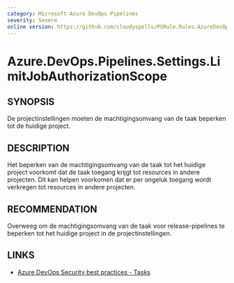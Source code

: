 ```yaml
---
category: Microsoft Azure DevOps Pipelines
severity: Severe
online version: https://github.com/cloudyspells/PSRule.Rules.AzureDevOps/blob/main/src/PSRule.Rules.AzureDevOps/nl/Azure.DevOps.Pipelines.Settings.LimitJobAuthorizationScope.md
---
```


# Azure.DevOps.Pipelines.Settings.LimitJobAuthorizationScope

## SYNOPSIS

De projectinstellingen moeten de machtigingsomvang van de taak beperken tot de huidige project.

## DESCRIPTION

Het beperken van de machtigingsomvang van de taak tot het huidige project voorkomt dat de taak toegang krijgt tot resources in andere projecten. Dit kan helpen voorkomen dat er per ongeluk toegang wordt verkregen tot resources in andere projecten.

## RECOMMENDATION

Overweeg om de machtigingsomvang van de taak voor release-pipelines te beperken tot het huidige project in de projectinstellingen.

## LINKS

- [Azure DevOps Security best practices - Tasks](https://learn.microsoft.com/nl-nl/azure/devops/organizations/security/security-best-practices?view=azure-devops#tasks)
